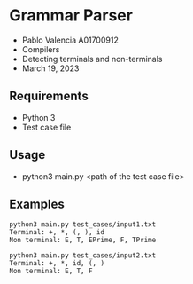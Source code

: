 # Grammar Parser

- Pablo Valencia A01700912  
- Compilers  
- Detecting terminals and non-terminals  
- March 19, 2023  

## Requirements

- Python 3
- Test case file

## Usage

- python3 main.py \<path of the test case file>

## Examples

```
python3 main.py test_cases/input1.txt 
Terminal: +, *, (, ), id
Non terminal: E, T, EPrime, F, TPrime
```

```
python3 main.py test_cases/input2.txt
Terminal: +, *, id, (, )
Non terminal: E, T, F
```

